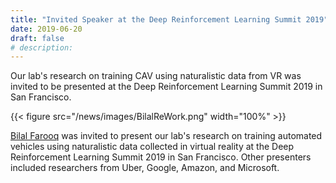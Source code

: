```yaml
---
title: "Invited Speaker at the Deep Reinforcement Learning Summit 2019"
date: 2019-06-20
draft: false
# description:
---
```


Our lab's research on training CAV using naturalistic data from VR was invited to be presented at the Deep Reinforcement Learning Summit 2019 in San Francisco.


{{< figure src="/news/images/BilalReWork.png" width="100%" >}}

<!--more-->

[Bilal Farooq](https://litrans.ca/team/farooq-b/) was invited to present our lab's research on training automated vehicles using naturalistic data collected in virtual reality at the Deep Reinforcement Learning Summit 2019 in San Francisco. Other presenters included researchers from Uber, Google, Amazon, and Microsoft.
